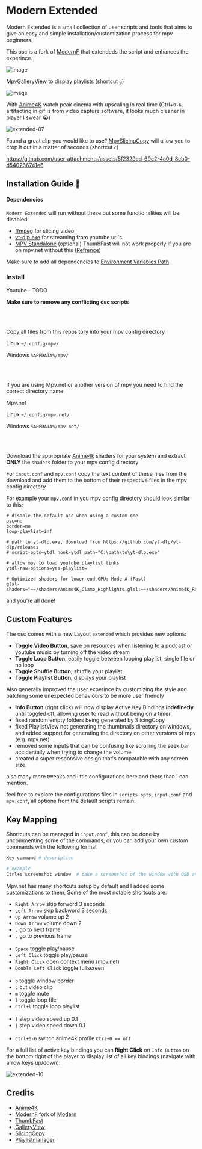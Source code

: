 # Modern Extended

Modern Extended is a small collection of user scripts and tools that aims to give an easy and simple installation/customization process for mpv beginners.

This osc is a fork of [ModernF](https://github.com/FinnRaze/mpv-osc-modern-f) that extendeds the script and enhances the experince.

![image](https://github.com/user-attachments/assets/e2b7f4a8-3eee-45e7-8e73-75d798015616)

[MpvGalleryView](https://github.com/occivink/mpv-gallery-view) to display playlists (shortcut `g`)

![image](https://github.com/user-attachments/assets/3ddf08ea-35c2-47e0-947f-90371c83e560)

<!--![image](https://github.com/user-attachments/assets/bb1889a9-e2b1-42cb-b7c0-244e83f62e10)-->

With [Anime4K](https://github.com/bloc97/Anime4K) watch peak cinema with upscaling in real time (Ctrl+`0-6`, artifacting in gif is from video capture software, it looks much cleaner in player I swear :sob:) 

![extended-07](https://github.com/user-attachments/assets/bbba504f-d59e-45d1-903c-8c68f3c5e0e1)
<!--![extended-15](https://github.com/user-attachments/assets/85ff76b5-b38f-44a1-b5da-3c3f4c8c40ad)-->

Found a great clip you would like to use? [MpvSlicingCopy](https://github.com/snylonue/mpv_slicing_copy) will allow you to crop it out in a matter of seconds (shortcut `c`)

https://github.com/user-attachments/assets/5f2329cd-69c2-4a0d-8cb0-d540266741e6


## Installation Guide 📖

#### Dependencies
`Modern Extended` will run without these but some functionalities will be disabled

- [ffmpeg](https://ffmpeg.org/download.html) for slicing video
- [yt-dlp.exe](https://github.com/yt-dlp/yt-dlp/releases/tag/2024.08.06) for streaming from youtube url's
- [MPV Standalone](https://mpv.io/installation/) (optional) ThumbFast will not work properly if you are on mpv.net without this ([Refrence](https://mpv.io/installation/))

Make sure to add all dependencies to [Environment Variables Path](https://helpdeskgeek.com/windows-10/add-windows-path-environment-variable/)

### Install

Youtube - TODO

**Make sure to remove any conflicting osc scripts**

<br><br>

Copy all files from this repository into your mpv config directory

Linux `~/.config/mpv/`

Windows `%APPDATA%/mpv/`

<br><br>

If you are using Mpv.net or another version of mpv you need to find the correct directory name

Mpv.net 

Linux `~/.config/mpv.net/`

Windows `%APPDATA%/mpv.net/`

<br><br>

Download the appropriate [Anime4k](https://github.com/bloc97/Anime4K) shaders for your system and extract **ONLY** the ```shaders``` folder to your mpv config directory

For ```input.conf``` and ```mpv.conf``` copy the text content of these files from the download and add them to the bottom of their respective files in the mpv config directory

For example your ```mpv.conf``` in you mpv config directory should look similar to this:

```batch
# disable the default osc when using a custom one
osc=no
border=no
loop-playlist=inf

# path to yt-dlp.exe, download from https://github.com/yt-dlp/yt-dlp/releases
# script-opts=ytdl_hook-ytdl_path="C:\path\to\yt-dlp.exe"

# allow mpv to load youtube playlist links
ytdl-raw-options=yes-playlist=

# Optimized shaders for lower-end GPU: Mode A (Fast)
glsl-shaders="~~/shaders/Anime4K_Clamp_Highlights.glsl:~~/shaders/Anime4K_Restore_CNN_M.glsl:~~/shaders/Anime4K_Upscale_CNN_x2_M.glsl:~~/shaders/Anime4K_AutoDownscalePre_x2.glsl:~~/shaders/Anime4K_AutoDownscalePre_x4.glsl:~~/shaders/Anime4K_Upscale_CNN_x2_S.glsl"

```

and you're all done!


## Custom Features

The osc comes with a new Layout `extended` which provides new options:
- **Toggle Video Button**, save on resources when listening to a podcast or youtube music by turning off the video stream
- **Toggle Loop Button**, easily toggle between looping playlist, single file or no loop
- **Toggle Shuffle Button**, shuffle your playlist
- **Toggle Playlist Button**, displays your playlist

Also generally improved the user experince by customizing the style and patching some unexpected behaviours to be more user friendly

- **Info Button** (right click) will now display Active Key Bindings **indefinetly** until toggled off, allowing user to read without being on a timer
- fixed random empty folders being generated by SlicingCopy
- fixed PlaylistView not generating the thumbnails directory on windows, and added support for generating the directory on other versions of mpv (e.g. mpv.net)
- removed some inputs that can be confusing like scrolling the seek bar accidentally when trying to change the volume
- created a super responsive design that's compatable with any screen size.

also many more tweaks and little configurations here and there than I can mention.

feel free to explore the configurations files in `scripts-opts`, `input.conf` and `mpv.conf`, all options from the default scripts remain.

## Key Mapping

Shortcuts can be managed in `input.conf`, this can be done by uncommenting some of the commands, or you can add your own custom commands with the following format

```bash
Key command # description

# example
Ctrl+s screenshot window  # take a screenshot of the window with OSD and subtitles
```

Mpv.net has many shortcuts setup by default and I added some customizations to them, Some of the most notable shortcuts are:

- `Right Arrow` skip forword 3 seconds 
- `Left Arrow` skip backword 3 seconds 
- `Up Arrow` volume up 2
- `Down Arrow` volume down 2
- `.` go to next frame
- `,` go to previous frame
<br><br>
- `Space` toggle play/pause
- `Left Click` toggle play/pause
- `Right Click` open context menu (mpv.net)
- `Double Left Click` toggle fullscreen
<br><br>
- `b` toggle window border
- `c` cut video clip
- `m` toggle mute
- `l` toggle loop file
- `Ctrl+l` toggle loop playlist
<br><br>
- `]` step video speed up 0.1
- `[` step video speed down 0.1
<br><br>
- `Ctrl+0-6` switch anime4k profile `Ctrl+0 == off`

For a full list of active key bindings you can **Right Click** on `Info Button` on the bottom right of the player to display list of all key bindings (navigate with arrow keys up/down):

![extended-10](https://github.com/user-attachments/assets/e2427a7f-3a1e-4f4f-8bf6-a72edfdac752)


## Credits

- [Anime4K](https://github.com/bloc97/Anime4K)
- [ModernF](https://github.com/FinnRaze/mpv-osc-modern-f) fork of [Modern](https://github.com/maoiscat/mpv-osc-modern)
- [ThumbFast](https://github.com/po5/thumbfast)
- [GalleryView](https://github.com/occivink/mpv-gallery-view)
- [SlicingCopy](https://github.com/snylonue/mpv_slicing_copy)
- [Playlistmanager](https://github.com/jonniek/mpv-playlistmanager) 




